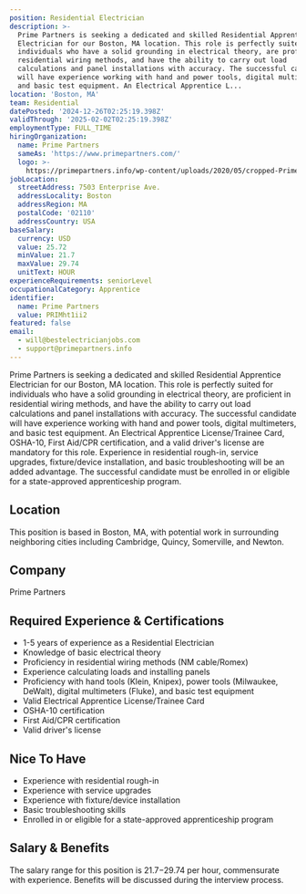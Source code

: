 ```yaml
---
position: Residential Electrician
description: >-
  Prime Partners is seeking a dedicated and skilled Residential Apprentice
  Electrician for our Boston, MA location. This role is perfectly suited for
  individuals who have a solid grounding in electrical theory, are proficient in
  residential wiring methods, and have the ability to carry out load
  calculations and panel installations with accuracy. The successful candidate
  will have experience working with hand and power tools, digital multimeters,
  and basic test equipment. An Electrical Apprentice L...
location: 'Boston, MA'
team: Residential
datePosted: '2024-12-26T02:25:19.398Z'
validThrough: '2025-02-02T02:25:19.398Z'
employmentType: FULL_TIME
hiringOrganization:
  name: Prime Partners
  sameAs: 'https://www.primepartners.com/'
  logo: >-
    https://primepartners.info/wp-content/uploads/2020/05/cropped-Prime-Partners-Logo-NO-BG-1.png
jobLocation:
  streetAddress: 7503 Enterprise Ave.
  addressLocality: Boston
  addressRegion: MA
  postalCode: '02110'
  addressCountry: USA
baseSalary:
  currency: USD
  value: 25.72
  minValue: 21.7
  maxValue: 29.74
  unitText: HOUR
experienceRequirements: seniorLevel
occupationalCategory: Apprentice
identifier:
  name: Prime Partners
  value: PRIMht1ii2
featured: false
email:
  - will@bestelectricianjobs.com
  - support@primepartners.info
---
```




Prime Partners is seeking a dedicated and skilled Residential Apprentice Electrician for our Boston, MA location. This role is perfectly suited for individuals who have a solid grounding in electrical theory, are proficient in residential wiring methods, and have the ability to carry out load calculations and panel installations with accuracy. The successful candidate will have experience working with hand and power tools, digital multimeters, and basic test equipment. An Electrical Apprentice License/Trainee Card, OSHA-10, First Aid/CPR certification, and a valid driver's license are mandatory for this role. Experience in residential rough-in, service upgrades, fixture/device installation, and basic troubleshooting will be an added advantage. The successful candidate must be enrolled in or eligible for a state-approved apprenticeship program.

## Location
This position is based in Boston, MA, with potential work in surrounding neighboring cities including Cambridge, Quincy, Somerville, and Newton.

## Company
Prime Partners

## Required Experience & Certifications
- 1-5 years of experience as a Residential Electrician
- Knowledge of basic electrical theory
- Proficiency in residential wiring methods (NM cable/Romex)
- Experience calculating loads and installing panels
- Proficiency with hand tools (Klein, Knipex), power tools (Milwaukee, DeWalt), digital multimeters (Fluke), and basic test equipment
- Valid Electrical Apprentice License/Trainee Card
- OSHA-10 certification
- First Aid/CPR certification
- Valid driver's license

## Nice To Have
- Experience with residential rough-in
- Experience with service upgrades
- Experience with fixture/device installation
- Basic troubleshooting skills
- Enrolled in or eligible for a state-approved apprenticeship program

## Salary & Benefits
The salary range for this position is $21.7-$29.74 per hour, commensurate with experience. Benefits will be discussed during the interview process.
